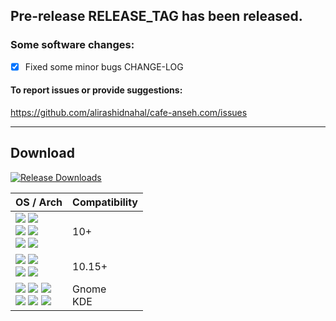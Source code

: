 ## Pre-release RELEASE_TAG has been released.

### Some software changes:

- [x] Fixed some minor bugs
CHANGE-LOG

#### To report issues or provide suggestions:

https://github.com/alirashidnahal/cafe-anseh.com/issues

<hr />

## Download

[![Release Downloads](https://img.shields.io/github/downloads/anseh-desktop/RELEASE_TAG/total?style=flat-square&logo=github)](https://img.shields.io/github/downloads/bepass-org/anseh-desktop/RELEASE_TAG/)

<div align="left" id="download">
    <table>
        <thead align="left">
            <tr>
                <th>OS / Arch</th>
                <th>Compatibility</th>
            </tr>
        </thead>
        <tbody align="left">
            <tr>
                <td>
                    <a href="https://github.com/alirashidnahal/cafe-anseh.com/releases/download/RELEASE_TAG/anseh-desktop-win-x64.exe"><img src="https://img.shields.io/badge/Windows-Setup x64-0C88D8.svg?logo=gitforwindows"></a>
                    <a href="https://github.com/alirashidnahal/cafe-anseh.com/releases/download/RELEASE_TAG/anseh-desktop-win-x64.zip"><img src="https://img.shields.io/badge/Windows-Portable x64-005AA8.svg?logo=gitforwindows"></a>
                    <br>
                    <a href="https://github.com/alirashidnahal/cafe-anseh.com/releases/download/RELEASE_TAG/anseh-desktop-win-arm64.exe"><img src="https://img.shields.io/badge/Windows-Setup arm64-0C88D8.svg?logo=gitforwindows"></a>
                    <a href="https://github.com/alirashidnahal/cafe-anseh.com/releases/download/RELEASE_TAG/anseh-desktop-win-arm64.zip"><img src="https://img.shields.io/badge/Windows-Portable arm64-005AA8.svg?logo=gitforwindows"></a>
                    <br>
                    <a href="https://github.com/alirashidnahal/cafe-anseh.com/releases/download/RELEASE_TAG/anseh-desktop-win-ia32.exe"><img src="https://img.shields.io/badge/Windows-Setup x86-0C88D8.svg?logo=gitforwindows"></a>
                    <a href="https://github.com/alirashidnahal/cafe-anseh.com/releases/download/RELEASE_TAG/anseh-desktop-win-ia32.zip"><img src="https://img.shields.io/badge/Windows-Portable x86-005AA8.svg?logo=gitforwindows"></a>
                </td>
                <td>
                    10+<br>
                </td>
            </tr>
            <tr>
                <td>
                    <a href="https://github.com/alirashidnahal/cafe-anseh.com/releases/download/RELEASE_TAG/anseh-desktop-mac-arm64.dmg"><img src="https://img.shields.io/badge/macOS-DMG arm64-F0F0F1.svg?logo=apple"></a>
                    <a href="https://github.com/alirashidnahal/cafe-anseh.com/releases/download/RELEASE_TAG/anseh-desktop-mac-arm64.zip"><img src="https://img.shields.io/badge/macOS-ZIP arm64-9e9e9e.svg?logo=apple" /></a><br>
                    <a href="https://github.com/alirashidnahal/cafe-anseh.com/releases/download/RELEASE_TAG/anseh-desktop-mac-x64.dmg"><img src="https://img.shields.io/badge/macOS-DMG x64-F0F0F1.svg?logo=apple"></a>
                    <a href="https://github.com/alirashidnahal/cafe-anseh.com/releases/download/RELEASE_TAG/anseh-desktop-mac-x64.zip"><img src="https://img.shields.io/badge/macOS-ZIP x64-9e9e9e.svg?logo=apple" /></a>
                </td>
                <td>10.15+</td>
            </tr>
            <tr>
                <td>
                    <a href="https://github.com/alirashidnahal/cafe-anseh.com/releases/download/RELEASE_TAG/anseh-desktop-linux-amd64.deb"><img src="https://img.shields.io/badge/Linux-DEB x64-DC470E.svg?logo=debian"></a>
                    <a href="https://github.com/alirashidnahal/cafe-anseh.com/releases/download/RELEASE_TAG/anseh-desktop-linux-x86_64.rpm"><img src="https://img.shields.io/badge/Linux-RPM x64-01ABD2.svg?logo=redhat"></a>
                    <a href="https://github.com/alirashidnahal/cafe-anseh.com/releases/download/RELEASE_TAG/anseh-desktop-linux-x64.tar.xz"><img src="https://img.shields.io/badge/Linux-tar.xz x64-EDC204.svg?logo=linux"></a>
                    <br>
                    <a href="https://github.com/alirashidnahal/cafe-anseh.com/releases/download/RELEASE_TAG/anseh-desktop-linux-arm64.deb"><img src="https://img.shields.io/badge/Linux-DEB arm64-DC470E.svg?logo=debian"></a>
                    <a href="https://github.com/alirashidnahal/cafe-anseh.com/releases/download/RELEASE_TAG/anseh-desktop-linux-aarch64.rpm"><img src="https://img.shields.io/badge/Linux-RPM arm64-01ABD2.svg?logo=redhat"></a>
                    <a href="https://github.com/alirashidnahal/cafe-anseh.com/releases/download/RELEASE_TAG/anseh-desktop-linux-arm64.tar.xz"><img src="https://img.shields.io/badge/Linux-tar.xz arm64-EDC204.svg?logo=linux"></a>         
                </td>
                <td>
                    Gnome<br>
                    KDE
                </td>
            </tr>
        </tbody>
    </table>
</div>